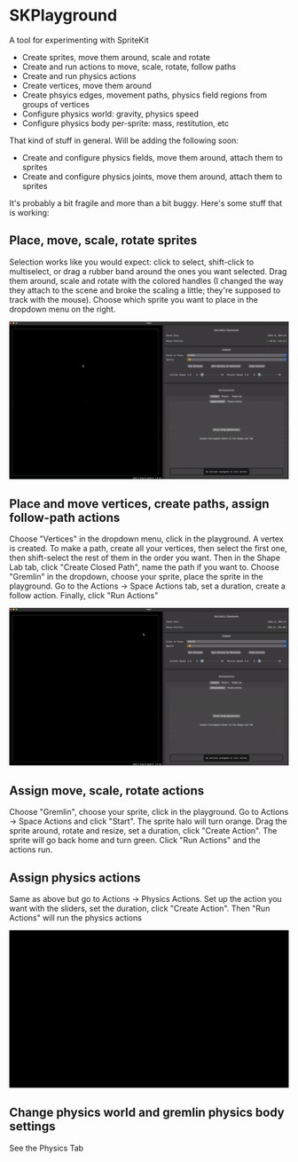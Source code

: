#  SKPlayground

A tool for experimenting with SpriteKit

- Create sprites, move them around, scale and rotate
- Create and run actions to move, scale, rotate, follow paths
- Create and run physics actions
- Create vertices, move them around
- Create phsyics edges, movement paths, physics field regions from groups of vertices
- Configure physics world: gravity, physics speed
- Configure physics body per-sprite: mass, restitution, etc

That kind of stuff in general. Will be adding the following soon:

- Create and configure physics fields, move them around, attach them to sprites
- Create and configure physics joints, move them around, attach them to sprites

It's probably a bit fragile and more than a bit buggy. Here's some stuff that is working:

## Place, move, scale, rotate sprites

Selection works like you would expect: click to select, shift-click to multiselect, or
drag a rubber band around the ones you want selected. Drag them around, scale and rotate
with the colored handles (I changed the way they attach to the scene and broke the scaling
a little; they're supposed to track with the mouse). Choose which sprite you want to place
in the dropdown menu on the right.

![](https://github.com/SaganRitual/SKPlayground/blob/main/SKPlayground%20Place-Select-Move.gif)

## Place and move vertices, create paths, assign follow-path actions

Choose "Vertices" in the dropdown menu, click in the playground. A vertex is created. To make
a path, create all your vertices, then select the first one, then shift-select the rest of
them in the order you want. Then in the Shape Lab tab, click "Create Closed Path", name the
path if you want to. Choose "Gremlin" in the dropdown, choose your sprite, place the sprite
in the playground. Go to the Actions -> Space Actions tab, set a duration, create a follow action.
Finally, click "Run Actions" 

![](https://github.com/SaganRitual/SKPlayground/blob/main/SKPlayground%20Show%20Follow%20Path%20Action.gif)

## Assign move, scale, rotate actions

Choose "Gremlin", choose your sprite, click in the playground. Go to Actions -> Space Actions and
click "Start". The sprite halo will turn orange. Drag the sprite around, rotate and resize,
set a duration, click "Create Action". The sprite will go back home and turn green. Click "Run Actions"
and the actions run.

## Assign physics actions

Same as above but go to Actions -> Physics Actions. Set up the action you want with the sliders, set
the duration, click "Create Action". Then "Run Actions" will run the physics actions

![](https://github.com/SaganRitual/SKPlayground/blob/main/SKPlayground%20Show%20Physics%20Actions.gif)

## Change physics world and gremlin physics body settings

See the Physics Tab
